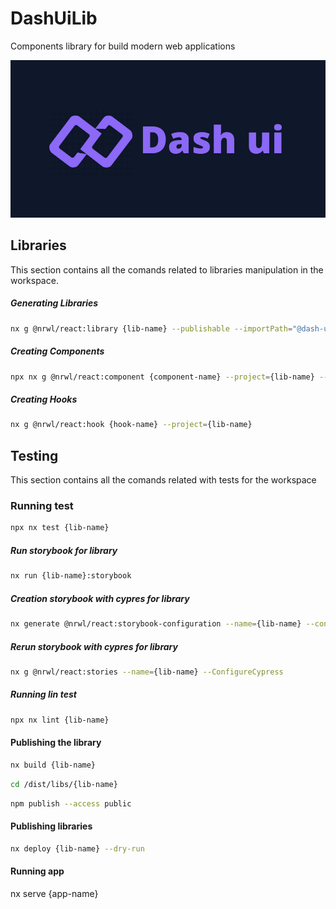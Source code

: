 # DashUiLib

Components library for build modern web applications

![Dash UI](https://github.com/DashReact/dash-ui/blob/main/media/icon.png?raw=true)

## Libraries

This section contains all the comands related to libraries manipulation in the workspace.

##### Generating Libraries

```bash
nx g @nrwl/react:library {lib-name} --publishable --importPath="@dash-ui-lib/{lib-name}" --tags="components,ts,dash-ui,react,react-native,js"
```

##### Creating Components

```bash
npx nx g @nrwl/react:component {component-name} --project={lib-name} --export
```

##### Creating Hooks

```bash
nx g @nrwl/react:hook {hook-name} --project={lib-name}
```

## Testing

This section contains all the comands related with tests for the workspace

### Running test

```bash
npx nx test {lib-name}
```

##### Run storybook for library

```bash
nx run {lib-name}:storybook
```

##### Creation storybook with cypres for library

```bash
nx generate @nrwl/react:storybook-configuration --name={lib-name} --configureCypress --tsConfiguration=true
```

##### Rerun storybook with cypres for library

```bash
nx g @nrwl/react:stories --name={lib-name} --ConfigureCypress
```

##### Running lin test

```bash
npx nx lint {lib-name}
```

#### Publishing the library

```bash
nx build {lib-name}
```

```bash
cd /dist/libs/{lib-name}
```

```bash
npm publish --access public
```

#### Publishing libraries

```bash
nx deploy {lib-name} --dry-run
```

#### Running app

nx serve {app-name}